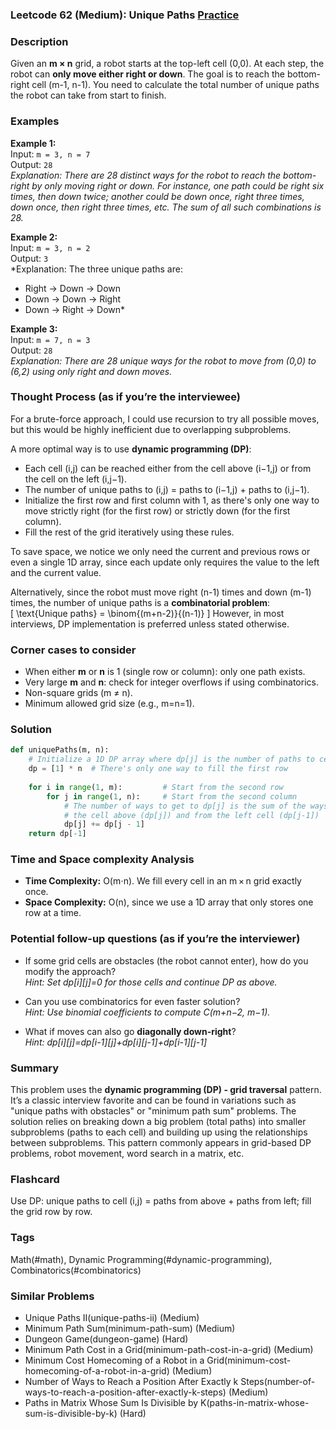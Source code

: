 ### Leetcode 62 (Medium): Unique Paths [Practice](https://leetcode.com/problems/unique-paths)

### Description  
Given an **m × n** grid, a robot starts at the top-left cell (0,0). At each step, the robot can **only move either right or down**. The goal is to reach the bottom-right cell (m-1, n-1). You need to calculate the total number of unique paths the robot can take from start to finish.

### Examples  

**Example 1:**  
Input: `m = 3, n = 7`  
Output: `28`  
*Explanation: There are 28 distinct ways for the robot to reach the bottom-right by only moving right or down. For instance, one path could be right six times, then down twice; another could be down once, right three times, down once, then right three times, etc. The sum of all such combinations is 28.*

**Example 2:**  
Input: `m = 3, n = 2`  
Output: `3`  
*Explanation: The three unique paths are:  
- Right → Down → Down  
- Down → Down → Right  
- Down → Right → Down*

**Example 3:**  
Input: `m = 7, n = 3`  
Output: `28`  
*Explanation: There are 28 unique ways for the robot to move from (0,0) to (6,2) using only right and down moves.*

### Thought Process (as if you’re the interviewee)  
For a brute-force approach, I could use recursion to try all possible moves, but this would be highly inefficient due to overlapping subproblems.

A more optimal way is to use **dynamic programming (DP)**:
- Each cell (i,j) can be reached either from the cell above (i−1,j) or from the cell on the left (i,j−1).
- The number of unique paths to (i,j) = paths to (i−1,j) + paths to (i,j−1).
- Initialize the first row and first column with 1, as there's only one way to move strictly right (for the first row) or strictly down (for the first column).
- Fill the rest of the grid iteratively using these rules.

To save space, we notice we only need the current and previous rows or even a single 1D array, since each update only requires the value to the left and the current value.

Alternatively, since the robot must move right (n-1) times and down (m-1) times, the number of unique paths is a **combinatorial problem**:  
\[
\text{Unique paths} = \binom{(m+n-2)}{(n-1)}
\]
However, in most interviews, DP implementation is preferred unless stated otherwise.

### Corner cases to consider  
- When either **m** or **n** is 1 (single row or column): only one path exists.
- Very large **m** and **n**: check for integer overflows if using combinatorics.
- Non-square grids (m ≠ n).
- Minimum allowed grid size (e.g., m=n=1).

### Solution

```python
def uniquePaths(m, n):
    # Initialize a 1D DP array where dp[j] is the number of paths to cell (i, j)
    dp = [1] * n  # There's only one way to fill the first row
    
    for i in range(1, m):         # Start from the second row
        for j in range(1, n):     # Start from the second column
            # The number of ways to get to dp[j] is the sum of the ways from
            # the cell above (dp[j]) and from the left cell (dp[j-1])
            dp[j] += dp[j - 1]
    return dp[-1]
```

### Time and Space complexity Analysis  

- **Time Complexity:** O(m⋅n). We fill every cell in an m × n grid exactly once.
- **Space Complexity:** O(n), since we use a 1D array that only stores one row at a time.

### Potential follow-up questions (as if you’re the interviewer)  

- If some grid cells are obstacles (the robot cannot enter), how do you modify the approach?  
  *Hint: Set dp[i][j]=0 for those cells and continue DP as above.*

- Can you use combinatorics for even faster solution?  
  *Hint: Use binomial coefficients to compute C(m+n−2, m−1).*

- What if moves can also go **diagonally down-right**?  
  *Hint: dp[i][j]=dp[i-1][j]+dp[i][j-1]+dp[i-1][j-1]*

### Summary
This problem uses the **dynamic programming (DP) - grid traversal** pattern. It’s a classic interview favorite and can be found in variations such as "unique paths with obstacles" or "minimum path sum" problems. The solution relies on breaking down a big problem (total paths) into smaller subproblems (paths to each cell) and building up using the relationships between subproblems. This pattern commonly appears in grid-based DP problems, robot movement, word search in a matrix, etc.


### Flashcard
Use DP: unique paths to cell (i,j) = paths from above + paths from left; fill the grid row by row.

### Tags
Math(#math), Dynamic Programming(#dynamic-programming), Combinatorics(#combinatorics)

### Similar Problems
- Unique Paths II(unique-paths-ii) (Medium)
- Minimum Path Sum(minimum-path-sum) (Medium)
- Dungeon Game(dungeon-game) (Hard)
- Minimum Path Cost in a Grid(minimum-path-cost-in-a-grid) (Medium)
- Minimum Cost Homecoming of a Robot in a Grid(minimum-cost-homecoming-of-a-robot-in-a-grid) (Medium)
- Number of Ways to Reach a Position After Exactly k Steps(number-of-ways-to-reach-a-position-after-exactly-k-steps) (Medium)
- Paths in Matrix Whose Sum Is Divisible by K(paths-in-matrix-whose-sum-is-divisible-by-k) (Hard)